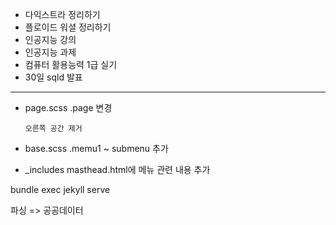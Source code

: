 * 다익스트라 정리하기
* 플로이드 워셜 정리하기
* 인공지능 강의
* 인공지능 과제
* 컴퓨터 활용능력 1급 실기
* 30일 sqld 발표
* * * 
* page.scss .page 변경
    
      오른쪽 공간 제거
* base.scss .memu1 ~ submenu 추가
* _includes masthead.html에 메뉴 관련 내용 추가
      
      
bundle exec jekyll serve

파싱
=> 공공데이터 
